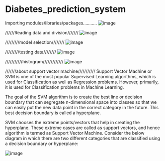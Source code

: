 # Diabetes_prediction_system


Importing modules/libraries/packages...........
![image](https://user-images.githubusercontent.com/104202659/166722891-954e8414-e906-404f-b83c-854c83916c97.png)



//////Reading data and division///////
![image](https://user-images.githubusercontent.com/104202659/166723076-7c7af9fe-f421-4721-8e02-232a289527ee.png)



/////////model selection////////
![image](https://user-images.githubusercontent.com/104202659/166724187-bf853675-d59e-4192-8c2c-c07daf2875a8.png)



/////////testing data////////
![image](https://user-images.githubusercontent.com/104202659/166724265-c953ceeb-8373-4d31-9ada-c7e5ecfcf9b8.png)






///////////histogram/////////////
![image](https://user-images.githubusercontent.com/104202659/166724640-90e9ca7e-2ffb-482f-b7b6-7c039adadd40.png)










///////about support vector machine///////////
Support Vector Machine or SVM is one of the most popular Supervised Learning algorithms, 
which is used for Classification as well as Regression problems. However, primarily, it is used for Classification problems in Machine Learning.

The goal of the SVM algorithm is to create the best line or decision boundary that can segregate n-dimensional space into classes 
so that we can easily put the new data point in the correct category in the future. This best decision boundary is called a hyperplane.

SVM chooses the extreme points/vectors that help in creating the hyperplane. These extreme cases are called as support vectors, and hence algorithm is termed as Support Vector Machine.
Consider the below diagram in which there are two different categories that are classified using a decision boundary or hyperplane:


![image](https://user-images.githubusercontent.com/104202659/166724976-15e0ce47-4e27-4d57-80e1-4d88678b0836.png)
